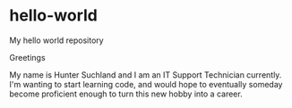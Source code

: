 # hello-world
My hello world repository

Greetings

My name is Hunter Suchland and I am an IT Support Technician currently. I'm wanting to start learning code, and would hope to eventually someday become proficient enough to turn this new hobby into a career. 

